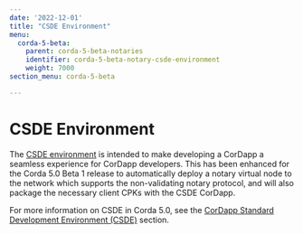 ```yaml
---
date: '2022-12-01'
title: "CSDE Environment"
menu:
  corda-5-beta:
    parent: corda-5-beta-notaries
    identifier: corda-5-beta-notary-csde-environment
    weight: 7000
section_menu: corda-5-beta

---
```


# CSDE Environment

The [CSDE environment](https://github.com/corda/CSDE-cordapp-template-kotlin) is intended to make developing a CorDapp a seamless experience for CorDapp developers. This has been enhanced for the Corda 5.0 Beta 1 release to automatically deploy a notary virtual node to the network which supports the non-validating notary protocol, and will also package the necessary client CPKs with the CSDE CorDapp.


For more information on CSDE in Corda 5.0, see the [CorDapp Standard Development Environment (CSDE)](../../getting-started/cordapp-standard-development-environment/csde.md) section.
